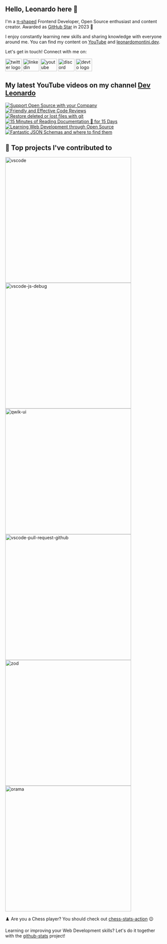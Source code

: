 ## Hello, Leonardo here 👋

I'm a [π-shaped](https://youtu.be/Dje_jaiMnYg) Frontend Developer, Open Source enthusiast and content creator. Awarded as [GitHub Star](https://stars.github.com/profiles/Balastrong/) in 2023 🌟

I enjoy constantly learning new skills and sharing knowledge with everyone around me. You can find my content on [YouTube](https://www.youtube.com/c/DevLeonardo?sub_confirmation=1) and [leonardomontini.dev](https://leonardomontini.dev).

Let's get in touch! Connect with me on:

<div align="left">
  <a href="https://twitter.com/Balastrong" target="_blank"><img src="https://raw.githubusercontent.com/maurodesouza/profile-readme-generator/master/src/assets/icons/social/twitter/default.svg" width="52" height="40" alt="twitter logo" /></a>
  <a href="https://www.linkedin.com/in/leonardo-montini/" target="_blank"><img src="https://raw.githubusercontent.com/maurodesouza/profile-readme-generator/master/src/assets/icons/social/linkedin/default.svg" width="52" height="40" alt="linkedin logo" /></a>
  <a href="https://www.youtube.com/c/DevLeonardo?sub_confirmation=1" target="_blank"><img src="https://raw.githubusercontent.com/maurodesouza/profile-readme-generator/master/src/assets/icons/social/youtube/default.svg" width="52" height="40" alt="youtube logo" /></a>
  <a href="https://discord.gg/bqwyEa6We6" target="_blank"><img src="https://raw.githubusercontent.com/maurodesouza/profile-readme-generator/master/src/assets/icons/social/discord/default.svg" width="52" height="40" alt="discord logo" /></a>
  <a href="https://dev.to/balastrong" target="_blank"><img src="https://raw.githubusercontent.com/maurodesouza/profile-readme-generator/master/src/assets/icons/social/devto/default.svg" width="52" height="40" alt="devto logo" /></a>
</div>

## My latest YouTube videos on my channel [Dev Leonardo](https://www.youtube.com/c/DevLeonardo)

<!-- BEGIN YOUTUBE-CARDS -->
[![Support Open Source with your Company](https://ytcards.demolab.com/?id=7H3v7PJlY28&title=Support+Open+Source+with+your+Company&lang=en&timestamp=1707998409&background_color=%230d1117&title_color=%23ffffff&stats_color=%23dedede&max_title_lines=1&width=250&border_radius=5&duration=245 "Support Open Source with your Company")](https://www.youtube.com/watch?v=7H3v7PJlY28)
[![Friendly and Effective Code Reviews](https://ytcards.demolab.com/?id=jT_L9udCGp0&title=Friendly+and+Effective+Code+Reviews&lang=en&timestamp=1707825642&background_color=%230d1117&title_color=%23ffffff&stats_color=%23dedede&max_title_lines=1&width=250&border_radius=5&duration=486 "Friendly and Effective Code Reviews")](https://www.youtube.com/watch?v=jT_L9udCGp0)
[![Restore deleted or lost files with git](https://ytcards.demolab.com/?id=TL_t3aOXumo&title=Restore+deleted+or+lost+files+with+git&lang=en&timestamp=1707220822&background_color=%230d1117&title_color=%23ffffff&stats_color=%23dedede&max_title_lines=1&width=250&border_radius=5&duration=276 "Restore deleted or lost files with git")](https://www.youtube.com/watch?v=TL_t3aOXumo)
[![15 Minutes of Reading Documentation 📖 for 15 Days](https://ytcards.demolab.com/?id=AlmIqcB3OEo&title=15+Minutes+of+Reading+Documentation+%F0%9F%93%96+for+15+Days&lang=en&timestamp=1706616009&background_color=%230d1117&title_color=%23ffffff&stats_color=%23dedede&max_title_lines=1&width=250&border_radius=5&duration=294 "15 Minutes of Reading Documentation 📖 for 15 Days")](https://www.youtube.com/watch?v=AlmIqcB3OEo)
[![Learning Web Development through Open Source](https://ytcards.demolab.com/?id=B63qtyWwrME&title=Learning+Web+Development+through+Open+Source&lang=en&timestamp=1706011208&background_color=%230d1117&title_color=%23ffffff&stats_color=%23dedede&max_title_lines=1&width=250&border_radius=5&duration=156 "Learning Web Development through Open Source")](https://www.youtube.com/watch?v=B63qtyWwrME)
[![Fantastic JSON Schemas and where to find them](https://ytcards.demolab.com/?id=P0yKSeE5M0U&title=Fantastic+JSON+Schemas+and+where+to+find+them&lang=en&timestamp=1705406415&background_color=%230d1117&title_color=%23ffffff&stats_color=%23dedede&max_title_lines=1&width=250&border_radius=5&duration=277 "Fantastic JSON Schemas and where to find them")](https://www.youtube.com/watch?v=P0yKSeE5M0U)
<!-- END YOUTUBE-CARDS -->

## 📕 Top projects I've contributed to

<!-- Repo info cards - https://github.com/anuraghazra/github-readme-stats -->
<!-- Small repo cards (fork) - https://github.com/DenverCoder1/github-readme-stats -->
<p align="left">
  <a href="https://github.com/Microsoft/vscode"><img width="400" src="https://github-readme-stats.vercel.app/api/pin/?username=Microsoft&repo=vscode&theme=react&bg_color=1F222E&title_color=F85D7F&icon_color=F8D866&hide_border=true&show_icons=false" alt="vscode"></a>
  <a href="https://github.com/microsoft/vscode-js-debug"><img width="400" src="https://github-readme-stats.vercel.app/api/pin/?username=microsoft&repo=vscode-js-debug&theme=react&bg_color=1F222E&title_color=F85D7F&icon_color=F8D866&hide_border=true&show_icons=false" alt="vscode-js-debug"></a>
  <a href="https://github.com/qwikifiers/qwik-ui"><img width="400" src="https://github-readme-stats.vercel.app/api/pin/?username=qwikifiers&repo=qwik-ui&theme=react&bg_color=1F222E&title_color=F85D7F&icon_color=F8D866&hide_border=true&show_icons=false" alt="qwik-ui"></a>
  <a href="https://github.com/Microsoft/vscode-pull-request-github"><img width="400" src="https://github-readme-stats.vercel.app/api/pin/?username=Microsoft&repo=vscode-pull-request-github&theme=react&bg_color=1F222E&title_color=F85D7F&icon_color=F8D866&hide_border=true&show_icons=false" alt="vscode-pull-request-github"></a>
  <a href="https://github.com/colinhacks/zod"><img width="400" src="https://github-readme-stats.vercel.app/api/pin/?username=colinhacks&repo=zod&theme=react&bg_color=1F222E&title_color=F85D7F&icon_color=F8D866&hide_border=true&show_icons=false" alt="zod"></a>
  <a href="https://github.com/oramasearch/orama"><img width="400" src="https://github-readme-stats.vercel.app/api/pin/?username=oramasearch&repo=orama&theme=react&bg_color=1F222E&title_color=F85D7F&icon_color=F8D866&hide_border=true&show_icons=false" alt="orama"></a>
</p>

♟️ Are you a Chess player? You should check out [chess-stats-action](https://github.com/Balastrong/chess-stats-action) 😉

Learning or improving your Web Development skills? Let's do it together with the [github-stats](https://github.com/Balastrong/github-stats) project!
